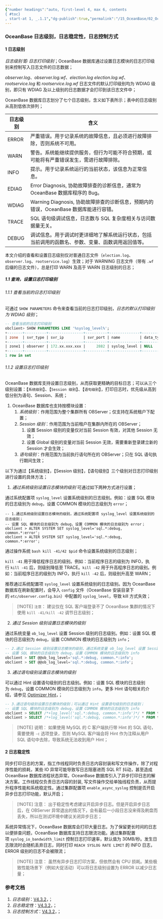 ```yaml
---
{"number headings":"auto, first-level 4, max 6, contents
{ #toc}
, start-at 1, _.1.1","dg-publish":true,"permalink":"/15_OceanBase/02_OceanBase 基本操作/02_集群和多租户管理/管理日志/OceanBase  日志级别，日志稳定性，日志控制方式/","dgPassFrontmatter":true}
---
```



### OceanBase 日志级别，日志稳定性，日志控制方式

#### 1 日志级别
*日志级别* 即 *日志打印级别*；OceanBase 数据库通过设置日志模块的日志打印级别来控制写入日志文件的日志数据；  
  
*observer.log*、*observer.log.wf*、*election.log election.log.wf*、*rootservice.log* 和 *rootservice.log.wf* 日志文件的默认打印级别均为 WDIAG 级别，即只有 WDIAG 及以上级别的日志数据才会打印到该日志文件中；  

OceanBase 数据库日志划分了七个日志级别，含义如下表所示；表中的日志级别从高到低依次排列；

|日志级别|含义|
|---|---|
|ERROR|严重错误。用于记录系统的故障信息，且必须进行故障排除，否则系统不可用。|
|WARN|警告。系统能继续提供服务，但行为可能不符合预期，或可能将有严重错误发生，需进行故障排除。|
|INFO|提示。用于记录系统运行的当前状态，该信息为正常信息。|
|EDIAG|Error Diagnosis, 协助故障排查的诊断信息，通常为 OceanBase 数据库程序的 Bug。|
|WDIAG|Warning Diagnosis, 协助故障排查的诊断信息，预期内的错误，OceanBase 数据库能进行容错。|
|TRACE|SQL 语句级调试信息，日志数与 SQL 复杂度相关与访问数据量无关。|
|DEBUG|调试信息。用于调试时更详细地了解系统运行状态，包括当前调用的函数名、参数、变量、函数调用返回值等。|
本文介绍的查看和设置日志级别仅对普通日志文件（`election.log`、`observer.log`、`rootservice.log`）生效；对于 WARNING 日志文件（带有 `.wf` 后缀的日志文件），总是打印 WARN 及高于 WARN 日志级别的日志；



##### 1.1 查询，设置日志打印级别
###### 1.1.1 查看当前的日志打印级别
可通过 `SHOW PARAMETERS` 命令来查看当前的日志打印级别，*日志的默认打印级别为 WDIAG 级别*；

```sql
-- 查看当前的日志打印级别  
obclient> SHOW PARAMETERS LIKE '%syslog_level%';
+-------+----------+----------------+----------+--------------+-----------+-------+------------------------------------------------------------------------------------------------------------------------------+----------+---------+---------+-------------------+---------------+-----------+
| zone  | svr_type | svr_ip         | svr_port | name         | data_type | value | info                                                                                                                         | section  | scope   | source  | edit_level        | default_value | isdefault |
+-------+----------+----------------+----------+--------------+-----------+-------+------------------------------------------------------------------------------------------------------------------------------+----------+---------+---------+-------------------+---------------+-----------+
| zone1 | observer | 172.xx.xxx.xxx |     2882 | syslog_level | NULL      | WDIAG | specifies the current level of logging. There are DEBUG, TRACE, WDIAG, EDIAG, INFO, WARN, ERROR, seven different log levels. | OBSERVER | CLUSTER | DEFAULT | DYNAMIC_EFFECTIVE | WDIAG         |         1 |
+-------+----------+----------------+----------+--------------+-----------+-------+------------------------------------------------------------------------------------------------------------------------------+----------+---------+---------+-------------------+---------------+-----------+
1 row in set

```


###### 1.1.2 设置日志打印级别
OceanBase 数据库支持设置日志级别，从而获取更精确的目标日志；可以从三个级别设置：【`系统级别`】、【`Session 级别`】、【`语句级别`】，打印日志时，优先级从高到低分别为语句、Session、系统；

1. OceanBase 数据库也支持按模块设置：
	1. *系统级别*：作用范围为整个集群所有 OBServer；仅支持在系统租户下配置；
	2. *Session 级别*：作用范围为当前租户在集群内所在的 OBServer；
		1. 设置 Session 级别的变量仅对当前 Session 有效，对其他 Session 无效；
		2. 设置 Global 级别的变量对当前 Session 无效，需要重新登录建立新的 Session 才会生效；
	3. *语句级别*：作用范围为当前执行语句所在的 OBServer；只在 SQL 语句执行期间生效；

以下为通过【系统级别】，【Session 级别】，【语句级别】三个级别对日志打印级别进行设置的具体方法；

1. *通过系统级别设置日志模块的级别*
可通过如下两种方式进行设置；

通过系统配置项 `syslog_level` 设置系统级别的日志级别。例如：设置 SQL 模块的日志级别为 `debug`，设置 COMMON 模块的日志级别为 `error`；    
```shell
-- 1.通过系统级别设置日志模块的级别，通过系统配置项 syslog_level 设置系统级别的日志级别；  
-- 设置 SQL 模块的日志级别为 debug，设置 COMMON 模块的日志级别为 error；  
obclient > ALTER SYSTEM SET syslog_level='sql.*:debug, common.*:error';
obclient > ALTER SYSTEM SET syslog_level='sql.*:debug, common.*:error';
```

通过操作系统 `bash kill -41/42 $pid` 命令设置系统级别的日志级别；

`kill -41` 用于降低程序日志的级别。例如：当前程序日志的级别为 INFO，执行 `kill -41` 后，则级别降低至 TRACE。`kill -42` 用于升高程序日志的级别。例如：当前程序日志的级别为 INFO，执行 `kill -42` 后，则级别升高至 WARN；

推荐通过系统配置项 `syslog_level` 设置系统级别的日志级别。因为 OceanBase 数据库在刷新配置时，会导入 `config` 文件（OceanBase 安装目录下的 `etc/observer.config.bin`）中配置的 `syslog_level`，导致 kill 方式失效；

> [!NOTE] `注意`：
> 建议仅在 SQL 客户端登录不了 OceanBase 集群的情况下使用 `kill -41/kill -42` 调节日志级别；


2. *通过 Session 级别设置日志模块的级别*

通过系统变量 `ob_log_level` 设置 Session 级别的日志级别。例如：设置 SQL 模块的日志级别为 `debug`，设置 COMMON 模块的日志级别为 `info`；
```sql
-- 2.通过 Session 级别设置日志模块的级别，通过系统变量 ob_log_level 设置 Session 级别的日志级别；  
-- 设置 SQL 模块的日志级别为 debug，设置 COMMON 模块的日志级别为 info  
obclient > SET @@ob_log_level='sql.*:debug, common.*:info';  
obclient > SET @@ob_log_level='sql.*:debug, common.*:info';
```


3. *通过语句级别设置日志模块的级别*

可以通过 Hint 设置语句级别的日志级别。例如：设置 SQL 模块的日志级别为 `debug`，设置 COMMON 模块的日志级别为 `info`。更多 Hint 语句相关的介绍，请参见 [Optimizer Hint](https://www.oceanbase.com/docs/common-oceanbase-database-cn-1000000001053019)，；
```sql
-- 3.通过语句级别设置日志模块的级别；可以通过 Hint 设置语句级别的日志级别；
-- 设置 SQL 模块的日志级别为 debug，设置 COMMON 模块的日志级别为 info  
obclient > SELECT /*+log_level('sql.*:debug, common.*:info')*/ * FROM t;
obclient > SELECT /*+log_level('sql.*:debug, common.*:info')*/ * FROM t;
```

> [!NOTE] 说明：
> 如果使用 MySQL 的 C 客户端执行带 Hint 的 SQL 语句，需要使用 `-c` 选项登录，否则 MySQL 客户端会将 Hint 作为注释从用户 SQL 语句中去除，导致系统无法收到用户 Hint；

#### 2 日志稳定性
同步打印日志的方案，指工作线程同时负责日志内容封装和写文件操作，除了对程序性能的损耗，某些 IO 异常可能导致写日志阻塞进而 SQL RT 抖动，甚至造成 OceanBase 数据库进程状态异常。OceanBase 数据库引入了异步打印日志的解决方案。工作线程仅负责日志内容的封装, 写文件操作交给单独线程负责，从而提升程序性能和系统稳定性。通过集群配置项 `enable_async_syslog` 控制是否开启异步日志打印功能，默认开启；

> [!NOTE] 注意：
> 出于稳定性考虑建议开启异步日志。但是开启异步日志后，在 OBServer 异常退出的情况下，会有最后一小段日志没来得及刷盘而丢失，所以在测试环境中建议关闭异步日志；

系统异常情况下，OceanBase 数据库会打印大量日志。为了保留更长时间的日志以便排查问题，OceanBase 数据库支持日志限流功能。通过集群配置项 `syslog_io_bandwidth_limit` 控制日志打印速率，默认值为 30MB/秒。发生日志限流时会随机丢弃日志，同时打印 `REACH SYSLOG RATE LIMIT` 的 INFO 日志，ERROR 级别的日志不会被限流；

> [!NOTE] 注意：
> 虽然有异步日志打印方案，但依然会有 CPU 损耗。某些极致性能场景下（例如大促活动）可以将日志级别设置为 ERROR 以减少日志量；



### 参考文档
1. *日志级别*：[V4.3.2](https://www.oceanbase.com/docs/common-oceanbase-database-cn-1000000001049901)，；
2. *日志稳定性*：[V4.3.2](https://www.oceanbase.com/docs/common-oceanbase-database-cn-1000000001049903)，；
3. *日志控制方式*：[V4.3.2](https://www.oceanbase.com/docs/common-oceanbase-database-cn-1000000001049898)，；


